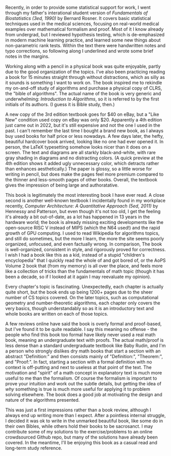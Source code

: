 Recently, in order to provide some statistical support for work, I went through my father's interational student version of *Fundamentals of Biostatistics (3ed, 1990)*  by Bernard Rosner. It covers basic statistical techniques used in the medical sciences, focusing on real-world medical examples over mathematical formalism and proof. Most of it I know already from undergrad, but I reviewed hypothesis testing, which is de-emphasized in modern machine learning practice, and learned some new things about non-parametric rank tests. Within the text there were handwritten notes and typo corrections, so following along I underlined and wrote some brief notes in the margins. 

Working along with a pencil in a physical book was quite enjoyable, partly due to the good organization of the topics. I've also been practicing reading a book for 15 minutes straight through without distractions, which as silly as it sounds is something I want to work on. The book inspired me to rekindle my on-and-off study of algorithms and purchase a physical copy of CLRS, the "bible of algorithms". The actual name of the book is very generic and underwhelming: *Introduction to Algorithms*, so it is referred to by the first initials of its authors. (I guess it is Bible study, then.)

A new copy of the 3rd edition textbook goes for $40 on eBay, but a "Like New" condition used copy on eBay was only $20. Apparently a 4th edition just came out in 2022, but it's still expensive and not the one I used in the past. I can't remember the last time I bought a brand new book, as I always buy used books for half price or less nowadays. A few days later, the hefty, beautiful hardcover book arrived, looking like no one had ever opened it. In person, the LaTeX typesetting somehow looks nicer than it does on a screen. The text and diagrams are all starkly black-and-white, with rare gray shading in diagrams and no distracting colors. (A quick preview at the 4th edition shows it added ugly unnecessary color, which detracts rather than enhances aesthetically.) The paper is glossy, so a little worse for writing in pencil, but does make the pages feel more premium compared to the thinner and less-smooth pages of other books. Overall, the textbook gives the impression of being large and authoratative.

This book is legitimately the most interesting book I have ever read. A close second is another well-known textbook I incidentally found in my workplace recently, *Computer Architecture: A Quantitative Approach (5ed, 2011)* by Hennessy and Patterson, but even though it's not too old, I get the feeling it's already a bit out-of-date, as a lot has happened in 13 years in the hardware world; the book is already missing exciting developments like the open-source RISC V instead of MIPS (which the N64 used!) and the rapid growth of GPU computing. I used to read Wikipedia for algorithms topics, and still do sometimes, but the more I learn, the more the site seems poorly organized, unfocused, and even factually wrong. In comparison, The book is well-organized, consistent in style, and rigorously proved for correctness. I wish I had a book like this as a kid, instead of a stupid "children's encyclopedia" that I quickly read the whole of and got bored of, or the AoPS Volume 2 book that (from my memory) is all over the place, and feels more like a collection of tricks than the fundamentals of math topic (though it has been a decade, so if I looked at it again I may reevaluate my opinion).

Every chapter's topic is fascinating. Unexpectedly, each chapter is actually quite short, but the book ends up being 1200+ pages due to the sheer number of CS topics covered. On the later topics, such as computational geometry and number-theoretic algorithms, each chapter only covers the very basics, though understandably so as it is an introductory text and whole books are written on each of those topics. 

A few reviews online have said the book is overly formal and proof-based, but I've found it to be quite readable. I say this meaning no offense - the people who find this book too formal have likely never used a real math book, meaning an undergraduate text with proofs. The actual math/proof is less dense than a standard undergraduate textbook like Baby Rudin, and I'm a person who strongly dislikes dry math books that start a section with an abstract "Definition:" and then consists mainly of "Definition:", "Theorem:", and "Proof:". In fact, starting a section with a formal definition with no context is off-putting and next to useless at that point of the text. The motivation and "spirit" of a math concept in explanatory text is much more useful to me than the formalism. Of course the formalism is important to prove your intuition and work out the subtle details, but getting the idea of *why* something is true is much more useful for applying it to problem solving elsewhere. The book does a good job at motivating the design and nature of the algorithms presented.

This was just a first impressions rather than a book review, although I always end up writing more than I expect. After a pointless internal struggle, I decided it was ok to write in the unmarked beautiful book, like some do in their own Bibles, while others hold their books to be sacrosanct. I may contribute some of my solutions to the exercise/problems to an online crowdsourced Github repo, but many of the solutions have already been covered. In the meantime, I'll be enjoying this book as a casual read and long-term study reference. 
